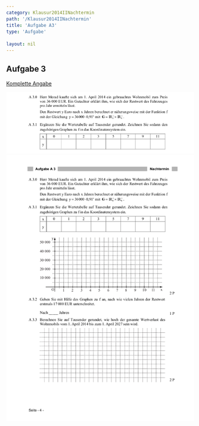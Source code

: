 ```yaml
---
category: Klausur2014IINachtermin
path: '/Klausur2014IINachtermin'
title: 'Aufgabe A3'
type: 'Aufgabe'

layout: nil
---
```


## Aufgabe 3
<p> <a href="https://www.isb.bayern.de/download/15326/mathematik_ii_angabe_nt.pdf"> Komplette Angabe </a> </p>
<img src="./Aufgabenstellungen/2014_mii_nt/mathematik_ii_angabe_nt_a3_1.png">
<img src="./Aufgabenstellungen/2014_mii_nt/mathematik_ii_angabe_nt_a3_2.png">


